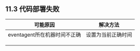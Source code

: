 ## **11.3 代码部署失败** 

| 可能原因 | 解决方法 |
| --- | --- |
| eventagent所在机器时间不正确 | 设置为当前正确时间 |
|  |  |
|  |  |
|  |  |